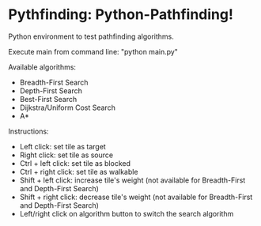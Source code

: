 # Pythfinding: Python-Pathfinding!
Python environment to test pathfinding algorithms.

Execute main from command line: "python main.py"

Available algorithms:
- Breadth-First Search
- Depth-First Search
- Best-First Search
- Dijkstra/Uniform Cost Search
- A*

Instructions:
- Left click: set tile as target
- Right click: set tile as source
- Ctrl + left click: set tile as blocked
- Ctrl + right click: set tile as walkable
- Shift + left click: increase tile's weight (not available for Breadth-First and Depth-First Search)
- Shift + right click: decrease tile's weight (not available for Breadth-First and Depth-First Search)
- Left/right click on algorithm button to switch the search algorithm
